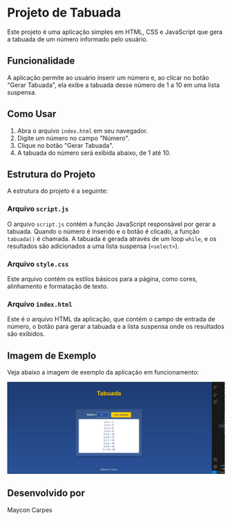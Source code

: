 # Projeto de Tabuada

Este projeto é uma aplicação simples em HTML, CSS e JavaScript que gera a tabuada de um número informado pelo usuário.

## Funcionalidade

A aplicação permite ao usuário inserir um número e, ao clicar no botão "Gerar Tabuada", ela exibe a tabuada desse número de 1 a 10 em uma lista suspensa.

## Como Usar

1. Abra o arquivo `index.html` em seu navegador.
2. Digite um número no campo "Número".
3. Clique no botão "Gerar Tabuada".
4. A tabuada do número será exibida abaixo, de 1 até 10.

## Estrutura do Projeto

A estrutura do projeto é a seguinte:


### Arquivo `script.js`

O arquivo `script.js` contém a função JavaScript responsável por gerar a tabuada. Quando o número é inserido e o botão é clicado, a função `tabuada()` é chamada. A tabuada é gerada através de um loop `while`, e os resultados são adicionados a uma lista suspensa (`<select>`).

### Arquivo `style.css`

Este arquivo contém os estilos básicos para a página, como cores, alinhamento e formatação de texto.

### Arquivo `index.html`

Este é o arquivo HTML da aplicação, que contém o campo de entrada de número, o botão para gerar a tabuada e a lista suspensa onde os resultados são exibidos.

## Imagem de Exemplo

Veja abaixo a imagem de exemplo da aplicação em funcionamento:

![Imagem de Exemplo](assets/tela.png)


## Desenvolvido por

Maycon Carpes
